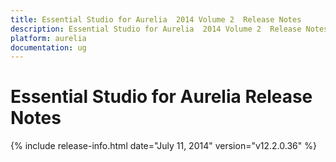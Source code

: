 ```yaml
---
title: Essential Studio for Aurelia  2014 Volume 2  Release Notes  
description: Essential Studio for Aurelia  2014 Volume 2  Release Notes  
platform: aurelia
documentation: ug
---
```


# Essential Studio for Aurelia  Release Notes  

{% include release-info.html date="July 11, 2014"  version="v12.2.0.36" %} 






